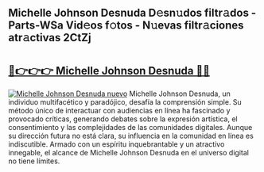 ## Michelle Johnson Desnuda D𝚎sn𝚞dos filtr𝚊dos - Parts-WSa Vid𝚎os f𝚘tos - N𝚞evas filtr𝚊ciones atr𝚊ctivas 2CtZj

# <h2><a href="http://mb7nan.tromn.icu/?c=Michelle+Johnson+Desnuda">🔗👉👉👉 Michelle Johnson Desnuda 🔗🔗</a></h2>

[![Michelle Johnson Desnuda nuevo](https://i.imgur.com/pEAQMta.gif)](http://mb7nan.tromn.icu/?c=Michelle+Johnson+Desnuda)
Michelle Johnson Desnuda, un individuo multifacético y paradójico, desafía la comprensión simple. Su método único de interactuar con audiencias en línea ha fascinado y provocado críticas, generando debates sobre la expresión artística, el consentimiento y las complejidades de las comunidades digitales. Aunque su dirección futura no está clara, su influencia en la comunidad en línea es indiscutible. Armado con un espíritu inquebrantable y un atractivo innegable, el alcance de Michelle Johnson Desnuda en el universo digital no tiene límites.

